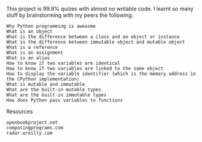 This project is 99.9% quizes with almost no writable code. I learnt so many stuff by brainstorming with my peers the following:

    Why Python programming is awesome
    What is an object
    What is the difference between a class and an object or instance
    What is the difference between immutable object and mutable object
    What is a reference
    What is an assignment
    What is an alias
    How to know if two variables are identical
    How to know if two variables are linked to the same object
    How to display the variable identifier (which is the memory address in the CPython implementation)
    What is mutable and immutable
    What are the built-in mutable types
    What are the built-in immutable types
    How does Python pass variables to functions

Resources

    openbookproject.net
    composingprograms.com
    radar.oreilly.com

